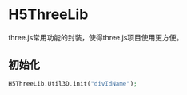 # H5ThreeLib

three.js常用功能的封装，使得three.js项目使用更方便。

## 初始化

```php
H5ThreeLib.Util3D.init("divIdName");
```
